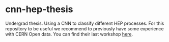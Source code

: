 # cnn-hep-thesis
Undergrad thesis. Using  a CNN to classify different HEP processes. 
For this repository to be useful we recommend to previously have some experience with CERN Open data. You can find their last workshop [here](https://cms-opendata-workshop.github.io/2022-08-01-cms-open-data-workshop/). 
